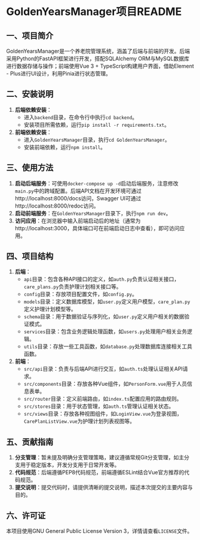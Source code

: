# GoldenYearsManager项目README

## 一、项目简介
GoldenYearsManager是一个养老院管理系统，涵盖了后端与前端的开发。后端采用Python的FastAPI框架进行开发，搭配SQLAlchemy ORM与MySQL数据库进行数据存储与操作；前端使用Vue 3 + TypeScript构建用户界面，借助Element - Plus进行UI设计，利用Pinia进行状态管理。

## 二、安装说明
1. **后端依赖安装**：
    - 进入`backend`目录，在命令行中执行`cd backend`。
    - 安装项目所需依赖，运行`pip install -r requirements.txt`。
2. **前端依赖安装**：
    - 进入`GoldenYearsManager`目录，执行`cd GoldenYearsManager`。
    - 安装前端依赖，运行`npm install`。

## 三、使用方法
1. **启动后端服务**：可使用`docker-compose up -d`启动后端服务，注意修改`main.py`中的跨域配置。后端API文档在开发环境可通过http://localhost:8000/docs访问，Swagger UI可通过http://localhost:8000/redoc访问。
2. **启动前端服务**：在`GoldenYearsManager`目录下，执行`npm run dev`。
3. **访问应用**：在浏览器中输入前端启动后的地址（通常为http://localhost:3000，具体端口可在前端启动日志中查看），即可访问应用。

## 四、项目结构
1. **后端**：
    - `api`目录：包含各种API接口的定义，如`auth.py`负责认证相关接口，`care_plans.py`负责护理计划相关接口等。
    - `config`目录：存放项目配置文件，如`config.py`。
    - `models`目录：定义数据库模型，如`user.py`定义用户模型，`care_plan.py`定义护理计划模型等。
    - `schema`目录：用于数据验证与序列化，如`user.py`定义用户相关的数据验证模式。
    - `services`目录：包含业务逻辑处理函数，如`users.py`处理用户相关业务逻辑。
    - `utils`目录：存放一些工具函数，如`database.py`处理数据库连接相关工具函数。
2. **前端**：
    - `src/api`目录：负责与后端API进行交互，如`auth.ts`处理认证相关API请求。
    - `src/components`目录：存放各种Vue组件，如`PersonForm.vue`用于人员信息表单。
    - `src/router`目录：定义前端路由，如`index.ts`配置应用的路由规则。
    - `src/stores`目录：用于状态管理，如`auth.ts`管理认证相关状态。
    - `src/views`目录：存放各种视图组件，如`LoginView.vue`为登录视图，`CarePlanListView.vue`为护理计划列表视图等。

## 五、贡献指南
1. **分支管理**：暂未提及明确分支管理策略，建议遵循常规Git分支管理，如主分支用于稳定版本，开发分支用于日常开发等。
2. **代码规范**：后端遵循PEP8代码规范，前端遵循ESLint结合Vue官方推荐的代码规范。
3. **提交说明**：提交代码时，请提供清晰的提交说明，描述本次提交的主要内容与目的。

## 六、许可证
本项目使用GNU General Public License Version 3，详情请查看`LICENSE`文件。

